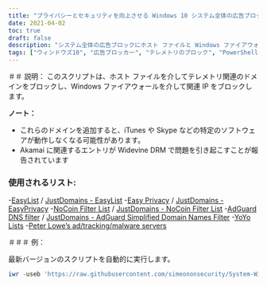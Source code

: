 ```yaml
---
title: "プライバシーとセキュリティを向上させる Windows 10 システム全体の広告ブロッカー スクリプト"
date: 2021-04-02
toc: true
draft: false
description: "システム全体の広告ブロックにホスト ファイルと Windows ファイアウォールを利用するこの強力な PowerShell スクリプトを使用して、Windows 10 で広告、トラッカー、テレメトリをブロックします。"
tags: ["ウィンドウズ10", "広告ブロッカー", "テレメトリのブロック", "PowerShell スクリプト", "システム全体の広告ブロック", "プライバシー", "安全", "イージーリスト", "簡単なプライバシー", "NoCoinフィルターリスト", "AdGuard DNS フィルター", "ヨーヨーリスト", "Peter Lowe の広告追跡マルウェア サーバー", "Windowsファイアウォール", "ドメインリスト", "Windows トラッカーをブロックする", "ブロックトラッカー", "広告をブロックする", "ブロック追跡"]
---
```


＃＃ 説明：
このスクリプトは、ホスト ファイルを介してテレメトリ関連のドメインをブロックし、Windows ファイアウォールを介して関連 IP をブロックします。

**ノート：**
- これらのドメインを追加すると、iTunes や Skype などの特定のソフトウェアが動作しなくなる可能性があります。
- Akamai に関連するエントリが Widevine DRM で問題を引き起こすことが報告されています

### 使用されるリスト:
-[EasyList](https://easylist.to/easylist/easylist.txt) / [JustDomains - EasyList](https://justdomains.github.io/blocklists/lists/easylist-justdomains.txt)
-[Easy Privacy](https://easylist.to/easylist/easyprivacy.txt) / [JustDomains - EasyPrivacy](https://justdomains.github.io/blocklists/lists/easyprivacy-justdomains.txt)
-[NoCoin Filter List](https://github.com/hoshsadiq/adblock-nocoin-list/) / [JustDomains - NoCoin Filter List](https://justdomains.github.io/blocklists/lists/nocoin-justdomains.txt)
-[AdGuard DNS filter](https://github.com/AdguardTeam/AdguardSDNSFilter) / [JustDomains - AdGuard Simplified Domain Names Filter](https://justdomains.github.io/blocklists/lists/adguarddns-justdomains.txt)
-[YoYo Lists](https://pgl.yoyo.org/adservers/serverlist.php)
-[Peter Lowe’s ad/tracking/malware servers](https://pgl.yoyo.org/adservers/policy.php)

＃＃＃ 例：

最新バージョンのスクリプトを自動的に実行します。
```powershell
iwr -useb 'https://raw.githubusercontent.com/simeononsecurity/System-Wide-Windows-Ad-Blocker/main/sos-system-wide-windows-ad-block.ps1' | iex
```
